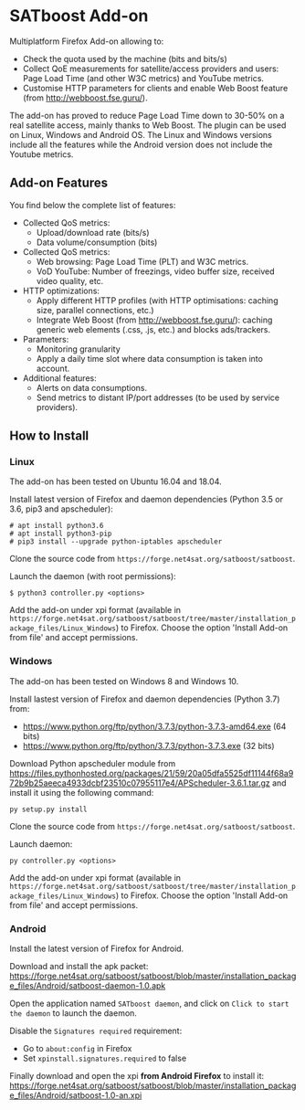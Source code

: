 # SATboost Add-on

Multiplatform Firefox Add-on allowing to:

* Check the quota used by the machine (bits and bits/s)
* Collect QoE measurements for satellite/access providers and users: Page Load Time (and other W3C metrics) and YouTube metrics.
* Customise HTTP parameters for clients and enable Web Boost feature (from http://webboost.fse.guru/).

The add-on has proved to reduce Page Load Time down to 30-50% on a real satellite access, mainly thanks to Web Boost.
The plugin can be used on Linux, Windows and Android OS. The Linux and Windows versions include all the features while the Android version does not include the Youtube metrics.


## Add-on Features

You find below the complete list of features:

* Collected QoS metrics:
  - Upload/download rate (bits/s)
  - Data volume/consumption (bits)
* Collected QoS metrics:
  - Web browsing: Page Load Time (PLT) and W3C metrics.
  - VoD YouTube: Number of freezings, video buffer size, received video quality, etc.
* HTTP optimizations:
  - Apply different HTTP profiles (with HTTP optimisations: caching size, parallel connections, etc.)
  - Integrate Web Boost (from http://webboost.fse.guru/): caching generic web elements (.css, .js, etc.) and blocks ads/trackers.
* Parameters:
  - Monitoring granularity
  - Apply a daily time slot where data consumption is taken into account.
* Additional features:
  - Alerts on data consumptions.
  - Send metrics to distant IP/port addresses (to be used by service providers).

## How to Install 

### Linux 

The add-on has been tested on Ubuntu 16.04 and 18.04.

Install latest version of Firefox and daemon dependencies (Python 3.5 or 3.6, pip3 and apscheduler):

```
# apt install python3.6
# apt install python3-pip
# pip3 install --upgrade python-iptables apscheduler

```

Clone the source code from `https://forge.net4sat.org/satboost/satboost`.

Launch the daemon (with root permissions):
```
$ python3 controller.py <options>
```

Add the add-on under xpi format (available in `https://forge.net4sat.org/satboost/satboost/tree/master/installation_package_files/Linux_Windows`) 
to Firefox. Choose the option 'Install Add-on from file' and accept permissions.


### Windows

The add-on has been tested on Windows 8 and Windows 10.

Install lastest version of Firefox and daemon dependencies (Python 3.7) from:
* https://www.python.org/ftp/python/3.7.3/python-3.7.3-amd64.exe (64 bits)
* https://www.python.org/ftp/python/3.7.3/python-3.7.3.exe (32 bits)

Download Python apscheduler module from https://files.pythonhosted.org/packages/21/59/20a05dfa5525df11144f68a972b9b25aeeca4933dcbf23510c07955117e4/APScheduler-3.6.1.tar.gz and install it using the following command:
```
py setup.py install 
```

Clone the source code from `https://forge.net4sat.org/satboost/satboost`.

Launch daemon:
```
py controller.py <options>
```

Add the add-on under xpi format (available in `https://forge.net4sat.org/satboost/satboost/tree/master/installation_package_files/Linux_Windows`) 
to Firefox. Choose the option 'Install Add-on from file' and accept permissions.

### Android

Install the latest version of Firefox for Android.

Download and install the apk packet: https://forge.net4sat.org/satboost/satboost/blob/master/installation_package_files/Android/satboost-daemon-1.0.apk

Open the application named `SATboost daemon`, and click on `Click to start the daemon` to launch the daemon.

Disable the `Signatures required` requirement:
* Go to `about:config` in Firefox
* Set `xpinstall.signatures.required` to false

Finally download and open the xpi **from Android Firefox** to install it: https://forge.net4sat.org/satboost/satboost/blob/master/installation_package_files/Android/satboost-1.0-an.xpi
